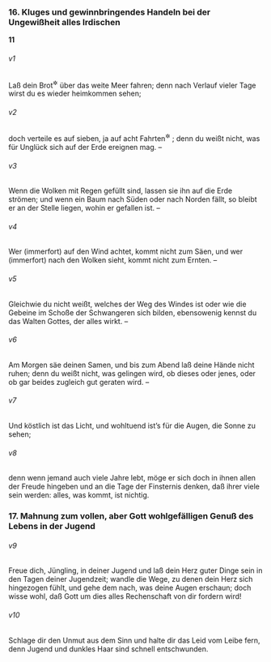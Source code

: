 ### 16. Kluges und gewinnbringendes Handeln bei der Ungewißheit alles Irdischen

__11__

###### v1
Laß dein Brot<sup title="= Geld, Vermögen">&#x2732;</sup>
 über das weite Meer fahren; denn nach Verlauf vieler Tage wirst du es wieder heimkommen sehen;

###### v2
doch verteile es auf sieben, ja auf acht Fahrten<sup title="oder: Unternehmungen">&#x2732;</sup>
; denn du weißt nicht, was für Unglück sich auf der Erde ereignen mag. –

###### v3
Wenn die Wolken mit Regen gefüllt sind, lassen sie ihn auf die Erde strömen; und wenn ein Baum nach Süden oder nach Norden fällt, so bleibt er an der Stelle liegen, wohin er gefallen ist. –

###### v4
Wer (immerfort) auf den Wind achtet, kommt nicht zum Säen, und wer (immerfort) nach den Wolken sieht, kommt nicht zum Ernten. –

###### v5
Gleichwie du nicht weißt, welches der Weg des Windes ist oder wie die Gebeine im Schoße der Schwangeren sich bilden, ebensowenig kennst du das Walten Gottes, der alles wirkt. –

###### v6
Am Morgen säe deinen Samen, und bis zum Abend laß deine Hände nicht ruhen; denn du weißt nicht, was gelingen wird, ob dieses oder jenes, oder ob gar beides zugleich gut geraten wird. –

###### v7
Und köstlich ist das Licht, und wohltuend ist’s für die Augen, die Sonne zu sehen;

###### v8
denn wenn jemand auch viele Jahre lebt, möge er sich doch in ihnen allen der Freude hingeben und an die Tage der Finsternis denken, daß ihrer viele sein werden: alles, was kommt, ist nichtig.

### 17. Mahnung zum vollen, aber Gott wohlgefälligen Genuß des Lebens in der Jugend


###### v9
Freue dich, Jüngling, in deiner Jugend und laß dein Herz guter Dinge sein in den Tagen deiner Jugendzeit; wandle die Wege, zu denen dein Herz sich hingezogen fühlt, und gehe dem nach, was deine Augen erschaun; doch wisse wohl, daß Gott um dies alles Rechenschaft von dir fordern wird!

###### v10
Schlage dir den Unmut aus dem Sinn und halte dir das Leid vom Leibe fern, denn Jugend und dunkles Haar sind schnell entschwunden.